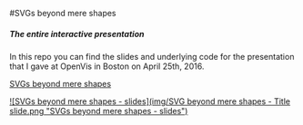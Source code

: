 #SVGs beyond mere shapes
##### The entire interactive presentation

In this repo you can find the slides and underlying code for the presentation that I gave at OpenVis in Boston on April 25th, 2016.

[SVGs beyond mere shapes](http://nbremer.github.io/openvis2016/slides)

[![SVGs beyond mere shapes - slides](img/SVG beyond mere shapes - Title slide.png "SVGs beyond mere shapes - slides")](http://nbremer.github.io/openvis2016/slides)
